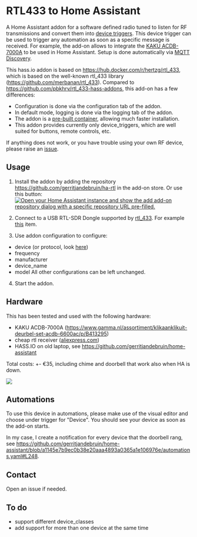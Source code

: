 # RTL433 to Home Assistant
A Home Assistant addon for a software defined radio tuned to listen for RF transmissions and convert them into [device triggers](https://www.home-assistant.io/integrations/device_trigger.mqtt/).
This device trigger can be used to trigger any automation as soon as a specific message is received.
For example, the add-on allows to integrate the [KAKU ACDB-7000A](https://klikaanklikuit.nl/product/draadloze-drukknop/) to be used in Home Assistant.
Setup is done automatically via [MQTT Discovery](https://www.home-assistant.io/docs/mqtt/discovery/).

This hass.io addon is based on https://hub.docker.com/r/hertzg/rtl_433, which is based on the well-known rtl_433 library (https://github.com/merbanan/rtl_433).
Compared to https://github.com/pbkhrv/rtl_433-hass-addons, this add-on has a few differences:
- Configuration is done via the configuration tab of the addon.
- In default mode, logging is done via the logging tab of the addon.
- The addon is a [pre-built container](https://hub.docker.com/u/gerritjandebruin), allowing much faster installation.
- This addon provides currently only device_triggers, which are well suited for buttons, remote controls, etc.

If anything does not work, or you have trouble using your own RF device, please raise an [issue](https://github.com/gerritjandebruin/doorbell/issues).

## Usage

1) Install the addon by adding the repository https://github.com/gerritjandebruin/ha-rtl in the add-on store. Or use this button:
[![Open your Home Assistant instance and show the add add-on repository dialog with a specific repository URL pre-filled.](https://my.home-assistant.io/badges/supervisor_add_addon_repository.svg)](https://my.home-assistant.io/redirect/supervisor_add_addon_repository/?repository_url=https%3A%2F%2Fgithub.com%2Fgerritjandebruin%2Fha-rtl)

2) Connect to a USB RTL-SDR Dongle supported by [rtl_433](https://github.com/merbanan/rtl_433). For example [this](https://nl.aliexpress.com/item/32476877972.html?spm=a2g0s.9042311.0.0.70924c4d9vmXSr) item.

3) Use addon configuration to configure:
- device (or protocol, look [here](https://github.com/merbanan/rtl_433))
- frequency
- manufacturer
- device_name
- model
All other configurations can be left unchanged.

4) Start the addon.

## Hardware

This has been tested and used with the following hardware:
- KAKU ACDB-7000A (https://www.gamma.nl/assortiment/klikaanklikuit-deurbel-set-acdb-6600ac/p/B413295)  
- cheap rtl receiver ([aliexpress.com](https://aliexpress.com/item/32476877972.html))
- HASS.IO on old laptop, see https://github.com/gerritjandebruin/home-assistant

Total costs: +- €35, including chime and doorbell that work also when HA is down.

![](hardware.jpg)

## Automations
To use this device in automations, please make use of the visual editor and choose under trigger for "Device".
You should see your device as soon as the add-on starts.

In my case, I create a notification for every device that the doorbell rang, see https://github.com/gerritjandebruin/home-assistant/blob/a1145e7b9ec0b38e20aaa4893a0365a1e106976e/automations.yaml#L248.

## Contact
Open an issue if needed.

## To do
- support different device_classes
- add support for more than one device at the same time